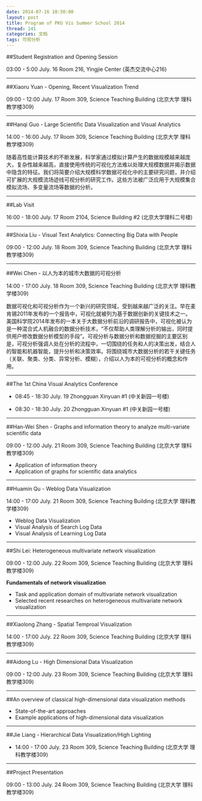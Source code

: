 ```yaml
---
date: 2014-07-16 10:50:00
layout: post
title: Program of PKU Vis Summer School 2014
thread: 141
categories: 文档
tags: 可视分析
---
```


##Student Registration and Opening Session

03:00 - 5:00	 July. 16	 Room 216, Yingjie Center (英杰交流中心216)

----

##Xiaoru Yuan - Opening, Recent Visualization Trend

09:00 - 12:00	 July. 17	 Room 309, Science Teaching Building (北京大学 理科教学楼309)

----

##Hanqi Guo - Large Scientific Data Visualization and Visual Analytics

14:00 - 16:00	 July. 17	 Room 309, Science Teaching Building (北京大学 理科教学楼309)

随着高性能计算技术的不断发展，科学家通过模拟计算产生的数据规模越来越庞大，复杂性越来越高，直接使用传统的可视化方法难以处理大规模数据并揭示数据中隐含的特征。我们将简要介绍大规模科学数据可视化中的主要研究问题，并介绍可扩展的大规模流场迹线可视分析的研究工作。这些方法被广泛应用于大规模集合模拟流场、多变量流场等数据的分析。

----

##Lab Visit

16:00 - 18:00	 July. 17	 Room 2104, Science Building #2 (北京大学理科二号楼)

----

##Shixia Liu - Visual Text Analytics: Connecting Big Data with People

09:00 - 12:00	 July. 18	 Room 309, Science Teaching Building (北京大学 理科教学楼309)

----

##Wei Chen - 以人为本的城市大数据的可视分析

14:00 - 17:00	 July. 18		 Room 309, Science Teaching Building (北京大学 理科教学楼309)

数据可视化和可视分析作为一个新兴的研究领域，受到越来越广泛的关注。早在麦肯锡2011年发布的一个报告中，可视化就被列为基于数据创新的关键技术之一。美国科学院2014年发布的一本关于大数据分析前沿的调研报告中，可视化被认为是一种混合式人机融合的数据分析技术，“不仅帮助人类理解分析的输出，同时提供用户修改数据分析模型的手段”。可视分析与数据分析和数据挖掘的主要区别是，可视分析强调人处在分析的流程中，一切围绕的任务和人的决策出发，结合人的智能和机器智能，提升分析和决策效率。将围绕城市大数据分析的若干关键任务（关联、聚类、分类、异常分析、模糊），介绍以人为本的可视分析的概念和作用。

----

##The 1st China Visual Analytics Conference

* 08:45 - 18:30	 July. 19	 Zhongguan Xinyuan #1 (中关新园一号楼)

* 08:30 - 18:30	 July. 20	 Zhongguan Xinyuan #1 (中关新园一号楼)

----

##Han-Wei Shen - Graphs and information theory to analyze multi-variate scientific data

09:00 - 12:00	 July. 21	 Room 309, Science Teaching Building (北京大学 理科教学楼309)

* Application of information theory
* Application of graphs for scientific data analytics

----

##Huamin Qu - Weblog Data Visualization

14:00 - 17:00	 July. 21	 Room 309, Science Teaching Building (北京大学 理科教学楼309)

* Weblog Data Visualization
* Visual Analysis of Search Log Data
* Visual Analysis of Learning Log Data

----

##Shi Lei: Heterogeneous multivariate network visualization

09:00 - 12:00	 July. 22	 Room 309, Science Teaching Building (北京大学 理科教学楼309)

**Fundamentals of network visualization**

* Task and application domain of multivariate network visualization
* Selected recent researches on heterogeneous multivariate network visualization

----

##Xiaolong Zhang - Spatial Temproal Visualization

14:00 - 17:00	 July. 22	 Room 309, Science Teaching Building (北京大学 理科教学楼309)

----

##Aidong Lu - High Dimensional Data Visualization

09:00 - 12:00	 July. 23	 Room 309, Science Teaching Building (北京大学 理科教学楼309)

----

##An overview of classical high-dimensional data visualization methods

* State-of-the-art approaches
* Example applications of high-dimensional data visualization

----

##Jie Liang - Hierarchical Data Visualization/High Lighting

* 14:00 - 17:00	 July. 23	 Room 309, Science Teaching Building (北京大学 理科教学楼309)

----

##Project Presentation

09:00 - 13:00	 July. 24	 Room 309, Science Teaching Building (北京大学 理科教学楼309)